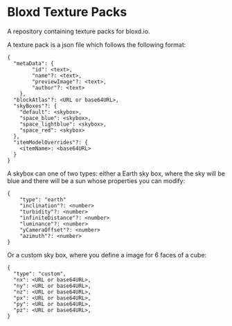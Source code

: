 # Bloxd Texture Packs
A repository containing texture packs for bloxd.io.

A texture pack is a json file which follows the following format:

```
{
  "metaData": {
		"id": <text>,
		"name"?: <text>,
		"previewImage"?: <text>,
		"author"?: <text>
	},
  "blockAtlas"?: <URL or base64URL>,
  "skyBoxes"?: {
    "default": <skybox>,
    "space_blue": <skybox>,
    "space_lightblue": <skybox>,
    "space_red": <skybox>
  },
  "itemModelOverrides"?: {
    <itemName>: <base64URL>
  }
}
```

A skybox can one of two types: either a Earth sky box, where the sky will be blue and there will be a sun whose properties you can modify:

```
{
	"type": "earth"
	"inclination"?: <number>
	"turbidity"?: <number>
	"infiniteDistance"?: <number>
	"luminance"?: <number>
	"yCameraOffset"?: <number>
	"azimuth"?: <number>
}
```

Or a custom sky box, where you define a image for 6 faces of a cube:

```
{
  "type": "custom",
  "nx": <URL or base64URL>,
  "ny": <URL or base64URL>,
  "nz": <URL or base64URL>,
  "px": <URL or base64URL>,
  "py": <URL or base64URL>,
  "pz": <URL or base64URL>,
}
```
